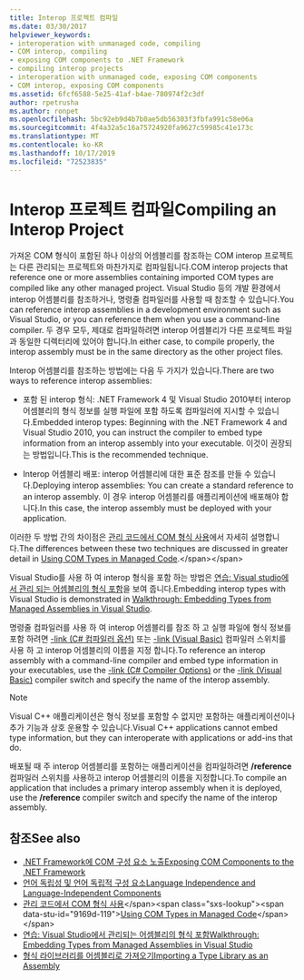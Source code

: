 ```yaml
---
title: Interop 프로젝트 컴파일
ms.date: 03/30/2017
helpviewer_keywords:
- interoperation with unmanaged code, compiling
- COM interop, compiling
- exposing COM components to .NET Framework
- compiling interop projects
- interoperation with unmanaged code, exposing COM components
- COM interop, exposing COM components
ms.assetid: 6fcf6588-5e25-41af-b4ae-780974f2c3df
author: rpetrusha
ms.author: ronpet
ms.openlocfilehash: 5bc92eb9d4b7b0ae5db56303f3fbfa991c58e06a
ms.sourcegitcommit: 4f4a32a5c16a75724920fa9627c59985c41e173c
ms.translationtype: MT
ms.contentlocale: ko-KR
ms.lasthandoff: 10/17/2019
ms.locfileid: "72523835"
---
```

# <a name="compiling-an-interop-project"></a><span data-ttu-id="9169d-102">Interop 프로젝트 컴파일</span><span class="sxs-lookup"><span data-stu-id="9169d-102">Compiling an Interop Project</span></span>

<span data-ttu-id="9169d-103">가져온 COM 형식이 포함된 하나 이상의 어셈블리를 참조하는 COM interop 프로젝트는 다른 관리되는 프로젝트와 마찬가지로 컴파일됩니다.</span><span class="sxs-lookup"><span data-stu-id="9169d-103">COM interop projects that reference one or more assemblies containing imported COM types are compiled like any other managed project.</span></span> <span data-ttu-id="9169d-104">Visual Studio 등의 개발 환경에서 interop 어셈블리를 참조하거나, 명령줄 컴파일러를 사용할 때 참조할 수 있습니다.</span><span class="sxs-lookup"><span data-stu-id="9169d-104">You can reference interop assemblies in a development environment such as Visual Studio, or you can reference them when you use a command-line compiler.</span></span> <span data-ttu-id="9169d-105">두 경우 모두, 제대로 컴파일하려면 interop 어셈블리가 다른 프로젝트 파일과 동일한 디렉터리에 있어야 합니다.</span><span class="sxs-lookup"><span data-stu-id="9169d-105">In either case, to compile properly, the interop assembly must be in the same directory as the other project files.</span></span>

 <span data-ttu-id="9169d-106">Interop 어셈블리를 참조하는 방법에는 다음 두 가지가 있습니다.</span><span class="sxs-lookup"><span data-stu-id="9169d-106">There are two ways to reference interop assemblies:</span></span>

- <span data-ttu-id="9169d-107">포함 된 interop 형식: .NET Framework 4 및 Visual Studio 2010부터 interop 어셈블리의 형식 정보를 실행 파일에 포함 하도록 컴파일러에 지시할 수 있습니다.</span><span class="sxs-lookup"><span data-stu-id="9169d-107">Embedded interop types: Beginning with the .NET Framework 4 and Visual Studio 2010, you can instruct the compiler to embed type information from an interop assembly into your executable.</span></span> <span data-ttu-id="9169d-108">이것이 권장되는 방법입니다.</span><span class="sxs-lookup"><span data-stu-id="9169d-108">This is the recommended technique.</span></span>

- <span data-ttu-id="9169d-109">Interop 어셈블리 배포: interop 어셈블리에 대한 표준 참조를 만들 수 있습니다.</span><span class="sxs-lookup"><span data-stu-id="9169d-109">Deploying interop assemblies: You can create a standard reference to an interop assembly.</span></span> <span data-ttu-id="9169d-110">이 경우 interop 어셈블리를 애플리케이션에 배포해야 합니다.</span><span class="sxs-lookup"><span data-stu-id="9169d-110">In this case, the interop assembly must be deployed with your application.</span></span>

 <span data-ttu-id="9169d-111">이러한 두 방법 간의 차이점은 [관리 코드에서 COM 형식 사용](https://docs.microsoft.com/previous-versions/dotnet/netframework-4.0/3y76b69k(v=vs.100))에서 자세히 설명합니다.</span><span class="sxs-lookup"><span data-stu-id="9169d-111">The differences between these two techniques are discussed in greater detail in [Using COM Types in Managed Code](https://docs.microsoft.com/previous-versions/dotnet/netframework-4.0/3y76b69k(v=vs.100)).</span></span>

 <span data-ttu-id="9169d-112">Visual Studio를 사용 하 여 interop 형식을 포함 하는 방법은 [연습: Visual studio에서 관리 되는 어셈블리의 형식 포함](../../standard/assembly/embed-types-visual-studio.md)을 보여 줍니다.</span><span class="sxs-lookup"><span data-stu-id="9169d-112">Embedding interop types with Visual Studio is demonstrated in [Walkthrough: Embedding Types from Managed Assemblies in Visual Studio](../../standard/assembly/embed-types-visual-studio.md).</span></span>

 <span data-ttu-id="9169d-113">명령줄 컴파일러를 사용 하 여 interop 어셈블리를 참조 하 고 실행 파일에 형식 정보를 포함 하려면 [-link (C# 컴파일러 옵션)](../../csharp/language-reference/compiler-options/link-compiler-option.md) 또는 [-link (Visual Basic)](../../visual-basic/reference/command-line-compiler/link.md) 컴파일러 스위치를 사용 하 고 interop 어셈블리의 이름을 지정 합니다.</span><span class="sxs-lookup"><span data-stu-id="9169d-113">To reference an interop assembly with a command-line compiler and embed type information in your executables, use the [-link (C# Compiler Options)](../../csharp/language-reference/compiler-options/link-compiler-option.md) or the [-link (Visual Basic)](../../visual-basic/reference/command-line-compiler/link.md) compiler switch and specify the name of the interop assembly.</span></span>

> [!NOTE]
> <span data-ttu-id="9169d-114">Visual C++ 애플리케이션은 형식 정보를 포함할 수 없지만 포함하는 애플리케이션이나 추가 기능과 상호 운용할 수 있습니다.</span><span class="sxs-lookup"><span data-stu-id="9169d-114">Visual C++ applications cannot embed type information, but they can interoperate with applications or add-ins that do.</span></span>

 <span data-ttu-id="9169d-115">배포될 때 주 interop 어셈블리를 포함하는 애플리케이션을 컴파일하려면 **/reference** 컴파일러 스위치를 사용하고 interop 어셈블리의 이름을 지정합니다.</span><span class="sxs-lookup"><span data-stu-id="9169d-115">To compile an application that includes a primary interop assembly when it is deployed, use the **/reference** compiler switch and specify the name of the interop assembly.</span></span>

## <a name="see-also"></a><span data-ttu-id="9169d-116">참조</span><span class="sxs-lookup"><span data-stu-id="9169d-116">See also</span></span>

- [<span data-ttu-id="9169d-117">.NET Framework에 COM 구성 요소 노출</span><span class="sxs-lookup"><span data-stu-id="9169d-117">Exposing COM Components to the .NET Framework</span></span>](exposing-com-components.md)
- [<span data-ttu-id="9169d-118">언어 독립성 및 언어 독립적 구성 요소</span><span class="sxs-lookup"><span data-stu-id="9169d-118">Language Independence and Language-Independent Components</span></span>](../../standard/language-independence-and-language-independent-components.md)
- <span data-ttu-id="9169d-119">[관리 코드에서 COM 형식 사용](https://docs.microsoft.com/previous-versions/dotnet/netframework-4.0/3y76b69k(v=vs.100))</span><span class="sxs-lookup"><span data-stu-id="9169d-119">[Using COM Types in Managed Code](https://docs.microsoft.com/previous-versions/dotnet/netframework-4.0/3y76b69k(v=vs.100))</span></span>
- [<span data-ttu-id="9169d-120">연습: Visual Studio에서 관리되는 어셈블리의 형식 포함</span><span class="sxs-lookup"><span data-stu-id="9169d-120">Walkthrough: Embedding Types from Managed Assemblies in Visual Studio</span></span>](../../standard/assembly/embed-types-visual-studio.md)
- [<span data-ttu-id="9169d-121">형식 라이브러리를 어셈블리로 가져오기</span><span class="sxs-lookup"><span data-stu-id="9169d-121">Importing a Type Library as an Assembly</span></span>](importing-a-type-library-as-an-assembly.md)
